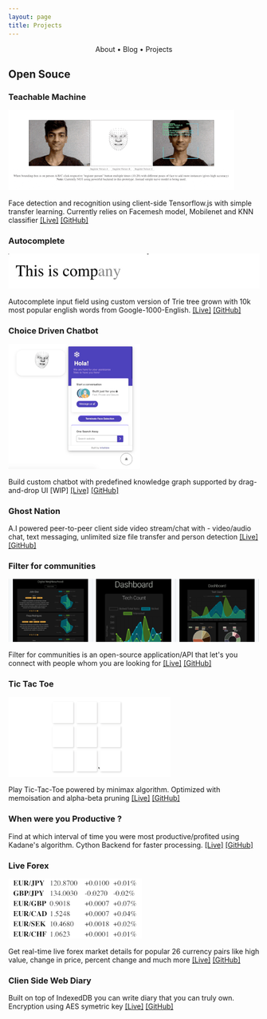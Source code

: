 ```yaml
---
layout: page
title: Projects
---
```


<section>
	<div style="text-align: center;">
		<span class="hlink " onclick="window.location='/whoami/'">About</span> • 
		<span class="hlink " onclick="window.location='/whoami/blog'">Blog</span> • 
		<span class="hlink " onclick="window.location='/whoami/projects'">Projects</span>
	</div>
	<div></div>
</section>

## Open Souce

### Teachable Machine

![tm](/assets/projs/teachablemachine.gif)

Face detection and recognition using client-side Tensorflow.js with simple transfer learning. Currently relies on Facemesh model, Mobilenet and KNN classifier [[Live]](https://rakesh4real.github.io/face-recognition/) [[GitHub]](https://github.com/rakesh4real/face-recognition)

### Autocomplete

![tm](/assets/projs/autocomplete.gif)

Autocomplete input field using custom version of Trie tree grown with 10k most popular english words from Google-1000-English. [[Live]](https://incomplete-me.herokuapp.com/) [[GitHub]](https://github.com/rakesh4real/next-word-sentence-pred-api) 

### Choice Driven Chatbot

![tm](/assets/projs/cbot.gif)

Build custom chatbot with predefined knowledge graph supported by drag-and-drop UI [WIP] [[Live]](https://rakesh4real.github.io/chatbot-api-demo/) [[GitHub]](https://github.com/rakesh4real/chatbot-api-demo/)

### Ghost Nation
A.I powered peer-to-peer client side video stream/chat with - video/audio chat, text messaging, unlimited size file transfer and person detection [[Live]](https://rakesh4real.github.io/P2P-V2/) [[GitHub]](https://github.com/rakesh4real/P2P-V2)

### Filter for communities

![tm](/assets/projs/filter.png)

Filter for communities is an open-source application/API that let's you connect with people whom you are looking for [[Live]](https://vis-filter.herokuapp.com/) [[GitHub]](https://github.com/rakesh4real/FILTER)

### Tic Tac Toe

![tm](/assets/projs/ttt.gif)

Play Tic-Tac-Toe powered by minimax algorithm. Optimized with memoisation and alpha-beta pruning [[Live]](https://rakesh4real.github.io/tictactoe/) [[GitHub]](https://github.com/rakesh4real/tictactoe)

### When were you Productive ?
Find at which interval of time you were most productive/profited using Kadane's algorithm. Cython Backend for faster processing. [[Live]](https://max-ss.herokuapp.com/) [[GitHub]](https://github.com/rakesh4real/Kladane-MSS)

### Live Forex

![tm](/assets/projs/fx.gif)

Get real-time live forex market details for popular 26 currency pairs like high value, change in price, percent change and much more [[Live]](https://realtime-forex.herokuapp.com/) [[GitHub]](https://github.com/rakesh4real/realtime-forex-api)

### Clien Side Web Diary
Built on top of IndexedDB you can write diary that you can truly own. Encryption using AES symetric key [[Live]](http://rakesh4real.github.io/logs) [[GitHub]](https://github.com/rakesh4real/logs)
